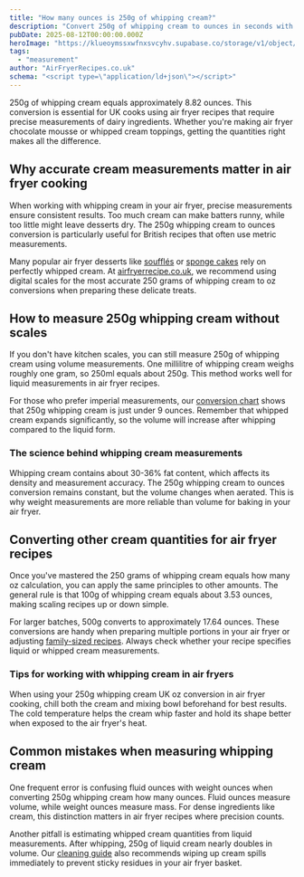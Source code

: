 ```yaml
---
title: "How many ounces is 250g of whipping cream?"
description: "Convert 250g of whipping cream to ounces in seconds with our easy guide. Perfect for air fryer recipes and precise baking measurements."
pubDate: 2025-08-12T00:00:00.000Z
heroImage: "https://klueoymssxwfnxsvcyhv.supabase.co/storage/v1/object/public/md/250g-whipping-cream-to-ounces-b7a476da.webp"
tags:
  - "measurement"
author: "AirFryerRecipes.co.uk"
schema: "<script type=\"application/ld+json\"></script>"
---
```


<p>250g of whipping cream equals approximately 8.82 ounces. This conversion is essential for UK cooks using air fryer recipes that require precise measurements of dairy ingredients. Whether you're making air fryer chocolate mousse or whipped cream toppings, getting the quantities right makes all the difference.</p>

<h2>Why accurate cream measurements matter in air fryer cooking</h2>
<p>When working with whipping cream in your air fryer, precise measurements ensure consistent results. Too much cream can make batters runny, while too little might leave desserts dry. The 250g whipping cream to ounces conversion is particularly useful for British recipes that often use metric measurements.</p>
<p>Many popular air fryer desserts like <a href=https://www.airfryerrecipe.co.uk/recipe-category/dessert>soufflés</a> or <a href=https://www.airfryerrecipe.co.uk/recipe-category/cakes>sponge cakes</a> rely on perfectly whipped cream. At <a href=https://www.airfryerrecipe.co.uk>airfryerrecipe.co.uk</a>, we recommend using digital scales for the most accurate 250 grams of whipping cream to oz conversions when preparing these delicate treats.</p>

<h2>How to measure 250g whipping cream without scales</h2>
<p>If you don't have kitchen scales, you can still measure 250g of whipping cream using volume measurements. One millilitre of whipping cream weighs roughly one gram, so 250ml equals about 250g. This method works well for liquid measurements in air fryer recipes.</p>
<p>For those who prefer imperial measurements, our <a href=https://www.airfryerrecipe.co.uk/air-fryer-conversion-chart>conversion chart</a> shows that 250g whipping cream is just under 9 ounces. Remember that whipped cream expands significantly, so the volume will increase after whipping compared to the liquid form.</p>

<h3>The science behind whipping cream measurements</h3>
<p>Whipping cream contains about 30-36% fat content, which affects its density and measurement accuracy. The 250g whipping cream to ounces conversion remains constant, but the volume changes when aerated. This is why weight measurements are more reliable than volume for baking in your air fryer.</p>

<h2>Converting other cream quantities for air fryer recipes</h2>
<p>Once you've mastered the 250 grams of whipping cream equals how many oz calculation, you can apply the same principles to other amounts. The general rule is that 100g of whipping cream equals about 3.53 ounces, making scaling recipes up or down simple.</p>
<p>For larger batches, 500g converts to approximately 17.64 ounces. These conversions are handy when preparing multiple portions in your air fryer or adjusting <a href=https://www.airfryerrecipe.co.uk/recipes>family-sized recipes</a>. Always check whether your recipe specifies liquid or whipped cream measurements.</p>

<h3>Tips for working with whipping cream in air fryers</h3>
<p>When using your 250g whipping cream UK oz conversion in air fryer cooking, chill both the cream and mixing bowl beforehand for best results. The cold temperature helps the cream whip faster and hold its shape better when exposed to the air fryer's heat.</p>

<h2>Common mistakes when measuring whipping cream</h2>
<p>One frequent error is confusing fluid ounces with weight ounces when converting 250g whipping cream how many ounces. Fluid ounces measure volume, while weight ounces measure mass. For dense ingredients like cream, this distinction matters in air fryer recipes where precision counts.</p>
<p>Another pitfall is estimating whipped cream quantities from liquid measurements. After whipping, 250g of liquid cream nearly doubles in volume. Our <a href=https://www.airfryerrecipe.co.uk/air-fryer-cleaner>cleaning guide</a> also recommends wiping up cream spills immediately to prevent sticky residues in your air fryer basket.</p>